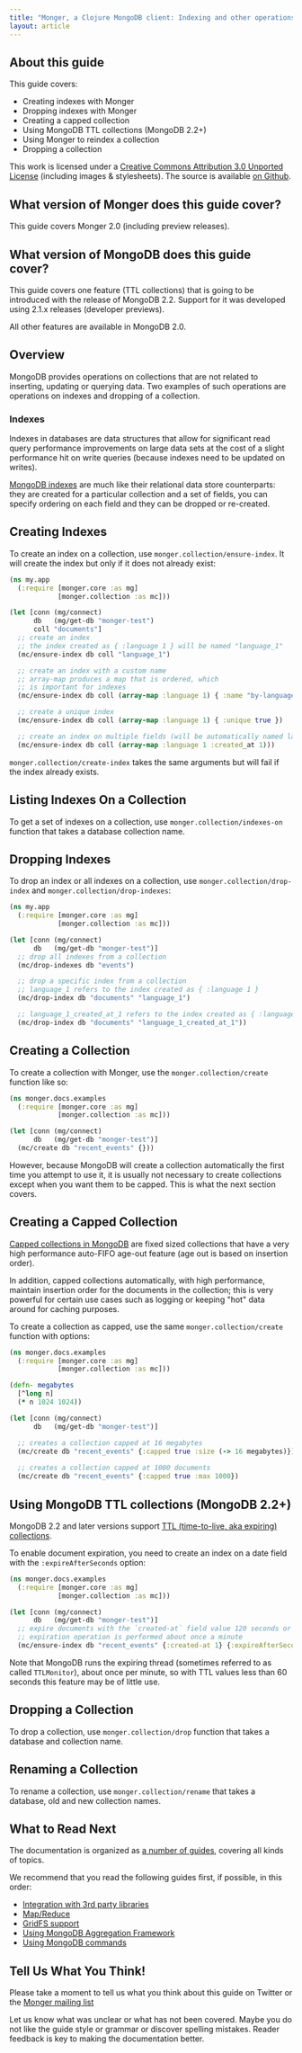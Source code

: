 ```yaml
---
title: "Monger, a Clojure MongoDB client: Indexing and other operations on collections | MongoDB library for Clojure"
layout: article
---
```


## About this guide

This guide covers:

 * Creating indexes with Monger
 * Dropping indexes with Monger
 * Creating a capped collection
 * Using MongoDB TTL collections (MongoDB 2.2+)
 * Using Monger to reindex a collection
 * Dropping a collection


This work is licensed under a <a rel="license" href="http://creativecommons.org/licenses/by/3.0/">Creative Commons Attribution 3.0 Unported License</a> (including images & stylesheets). The source is available [on Github](https://github.com/clojurewerkz/monger.docs).


## What version of Monger does this guide cover?

This guide covers Monger 2.0 (including preview releases).

## What version of MongoDB does this guide cover?

This guide covers one feature (TTL collections) that is going to be introduced with the release of MongoDB 2.2. Support for it was developed using
2.1.x releases (developer previews).

All other features are available in MongoDB 2.0.


## Overview

MongoDB provides operations on collections that are not related to
inserting, updating or querying data. Two examples of such operations
are operations on indexes and dropping of a collection.

### Indexes

Indexes in databases are data structures that allow for significant
read query performance improvements on large data sets at the cost of
a slight performance hit on write queries (because indexes need to be
updated on writes).

[MongoDB indexes](http://www.mongodb.org/display/DOCS/Indexes) are
much like their relational data store counterparts: they are created
for a particular collection and a set of fields, you can specify
ordering on each field and they can be dropped or re-created.


## Creating Indexes

To create an index on a collection, use `monger.collection/ensure-index`. It will create the index but only if it does not already exist:

``` clojure
(ns my.app
  (:require [monger.core :as mg]
            [monger.collection :as mc]))

(let [conn (mg/connect)
      db   (mg/get-db "monger-test")
      coll "documents"]
  ;; create an index
  ;; the index created as { :language 1 } will be named "language_1"
  (mc/ensure-index db coll "language_1")

  ;; create an index with a custom name
  ;; array-map produces a map that is ordered, which
  ;; is important for indexes
  (mc/ensure-index db coll (array-map :language 1) { :name "by-language" })

  ;; create a unique index
  (mc/ensure-index db coll (array-map :language 1) { :unique true })

  ;; create an index on multiple fields (will be automatically named language_1_created_at_1 by convention)
  (mc/ensure-index db coll (array-map :language 1 :created_at 1)))
```

`monger.collection/create-index` takes the same arguments but will fail if the index already exists.


## Listing Indexes On a Collection

To get a set of indexes on a collection, use
`monger.collection/indexes-on` function that takes a database collection name.


## Dropping Indexes

To drop an index or all indexes on a collection, use
`monger.collection/drop-index` and `monger.collection/drop-indexes`:

``` clojure
(ns my.app
  (:require [monger.core :as mg]
            [monger.collection :as mc]))

(let [conn (mg/connect)
      db   (mg/get-db "monger-test")]
  ;; drop all indexes from a collection
  (mc/drop-indexes db "events")

  ;; drop a specific index from a collection
  ;; language_1 refers to the index created as { :language 1 }
  (mc/drop-index db "documents" "language_1")

  ;; language_1_created_at_1 refers to the index created as { :language 1, :created_at 1 }
  (mc/drop-index db "documents" "language_1_created_at_1"))
```


## Creating a Collection

To create a collection with Monger, use the `monger.collection/create`
function like so:

``` clojure
(ns monger.docs.examples
  (:require [monger.core :as mg]
            [monger.collection :as mc]))

(let [conn (mg/connect)
      db   (mg/get-db "monger-test")]
  (mc/create db "recent_events" {}))
```

However, because MongoDB will create a collection automatically the
first time you attempt to use it, it is usually not necessary to
create collections except when you want them to be capped. This is
what the next section covers.


## Creating a Capped Collection

[Capped collections in
MongoDB](http://www.mongodb.org/display/DOCS/Capped+Collections) are
fixed sized collections that have a very high performance auto-FIFO
age-out feature (age out is based on insertion order).

In addition, capped collections automatically, with high performance,
maintain insertion order for the documents in the collection; this is
very powerful for certain use cases such as logging or keeping "hot"
data around for caching purposes.

To create a collection as capped, use the same
`monger.collection/create` function with options:

``` clojure
(ns monger.docs.examples
  (:require [monger.core :as mg]
            [monger.collection :as mc]))

(defn- megabytes
  [^long n]
  (* n 1024 1024))

(let [conn (mg/connect)
      db   (mg/get-db "monger-test")]

  ;; creates a collection capped at 16 megabytes
  (mc/create db "recent_events" {:capped true :size (-> 16 megabytes)})
  
  ;; creates a collection capped at 1000 documents
  (mc/create db "recent_events" {:capped true :max 1000})
```


## Using MongoDB TTL collections (MongoDB 2.2+)

MongoDB 2.2 and later versions support [TTL (time-to-live, aka
expiring)
collections](http://docs.mongodb.org/manual/tutorial/expire-data/).

To enable document expiration, you need to create an index on a date
field with the `:expireAfterSeconds` option:

``` clojure
(ns monger.docs.examples
  (:require [monger.core :as mg]
            [monger.collection :as mc]))

(let [conn (mg/connect)
      db   (mg/get-db "monger-test")]
  ;; expire documents with the `created-at` field value 120 seconds or more in the past.
  ;; expiration operation is performed about once a minute
  (mc/ensure-index db "recent_events" {:created-at 1} {:expireAfterSeconds 120})
```

Note that MongoDB runs the expiring thread (sometimes referred to as
called `TTLMonitor`), about once per minute, so with TTL values less
than 60 seconds this feature may be of little use.


## Dropping a Collection

To drop a collection, use `monger.collection/drop` function that takes
a database and collection name.


## Renaming a Collection

To rename a collection, use `monger.collection/rename` that takes a database,
old and new collection names.


## What to Read Next

The documentation is organized as [a number of guides](/articles/guides.html), covering all kinds of topics.

We recommend that you read the following guides first, if possible, in this order:

 * [Integration with 3rd party libraries](/articles/integration.html)
 * [Map/Reduce](/articles/mapreduce.html)
 * [GridFS support](/articles/gridfs.html)
 * [Using MongoDB Aggregation Framework](/articles/aggregation.html)
 * [Using MongoDB commands](/articles/commands.html)


## Tell Us What You Think!

Please take a moment to tell us what you think about this guide on Twitter or the [Monger mailing list](https://groups.google.com/forum/#!forum/clojure-mongodb)

Let us know what was unclear or what has not been covered. Maybe you do not like the guide style or grammar or discover spelling mistakes. Reader feedback is key to making the documentation better.
